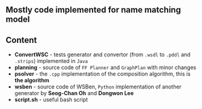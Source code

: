 ## Mostly code implemented for name matching model  

## Content

 * __ConvertWSC__ - tests generator and convertor (from `.wsdl` to `.pddl` and `.strips`) implemented in `Java`
 * __planning__ - source code of `FF Planner` and `GraphPlan` with minor changes
 * __psolver__ - the `.cpp` implementation of the composition algorithm, this is __the algorithm__
 * __wsben__ - source code of WSBen, `Python` implementation of another generator by __Seog-Chan Oh__ and __Dongwon Lee__
 * __script.sh__ - useful bash script
    
